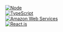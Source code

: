 <a href="https://nodejs.org/en/" target="blank"> <img src="https://img.shields.io/badge/Node-76B062?style=for-the-badge&logo=nodedotjs&logoColor=white" alt="Node"/></a>
<br/>
<a href="https://www.typescriptlang.org/" target="blank"> <img src="https://img.shields.io/badge/Typescript-2F73BF?style=for-the-badge&logo=typescript&logoColor=white" alt="TypeScript"/></a>
<br/>
<a href="https://aws.amazon.com/" target="blank"> <img src="https://img.shields.io/badge/AWS-%23FF9900.svg?style=for-the-badge&logo=amazon&logoColor=white" alt="Amazon Web Services"/></a>
<br/>
<a href="https://reactjs.org/" target="blank"> <img src="https://img.shields.io/badge/react-61DAFB?style=for-the-badge&logo=react&logoColor=black" alt="React.js"/></a>
